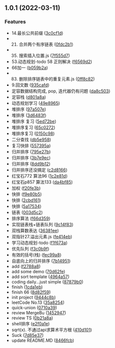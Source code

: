 ## 1.0.1 (2022-03-11)


### Features

* 14.最长公共前缀 ([3c0cf1d](https://github.com/LinkSofuny/Learn-arithmetic/commit/3c0cf1d8c5014aa8154034dea02849ff0c77890d))
* 21. 合并两个有序链表 ([0fdc2b1](https://github.com/LinkSofuny/Learn-arithmetic/commit/0fdc2b1090deffbd3518ffa0e948ce899ba58d8a))
* 35. 搜索插入位置.js ([7f555d7](https://github.com/LinkSofuny/Learn-arithmetic/commit/7f555d7d976fc9996ac9e98688564f439c619eb6))
* 53.动态规划-todo 58 正则解决 ([f6569d2](https://github.com/LinkSofuny/Learn-arithmetic/commit/f6569d297037962fc7116c8b05e6993c7cd38e3d))
* 66加一 ([b059b2a](https://github.com/LinkSofuny/Learn-arithmetic/commit/b059b2a76e4df945c130e255e8b3dec3fefabb49))
* 83. 删除排序链表中的重复元素.js ([0ff8c82](https://github.com/LinkSofuny/Learn-arithmetic/commit/0ff8c829cb16249b0cc5f5b70a7ae70c34ff0b7d))
* 9.回文数 ([935cafd](https://github.com/LinkSofuny/Learn-arithmetic/commit/935cafd3675016d11e28f77ba9a29a3bd751d4d6))
* 定容数据结构完成, pop, 迭代器仍有问题 ([da8c503](https://github.com/LinkSofuny/Learn-arithmetic/commit/da8c5039182588ec0103203c69e368b5c3e6fead))
* 定容栈 ([d801a8a](https://github.com/LinkSofuny/Learn-arithmetic/commit/d801a8a6f7c6142e4af32a390105f2b72c7d34f5))
* 动态规划学习 ([49e8965](https://github.com/LinkSofuny/Learn-arithmetic/commit/49e89657ee265db71d2457af80ef8811c9e3130f))
* 堆排序 ([97a507e](https://github.com/LinkSofuny/Learn-arithmetic/commit/97a507e245f108070937f3ab02d67df47f6a445c))
* 堆排序 ([3d6483f](https://github.com/LinkSofuny/Learn-arithmetic/commit/3d6483fea01c5ec7c487dbaf54d9fe905ffb8f3b))
* 堆排序 复习 ([5ed72be](https://github.com/LinkSofuny/Learn-arithmetic/commit/5ed72be8f42dcb9a0cf574b6d004e26dcfff7b35))
* 堆排序复习 ([65c0272](https://github.com/LinkSofuny/Learn-arithmetic/commit/65c02729d957c63453a504199a0259be4e3526f6))
* 堆排序复习 ([0150c98](https://github.com/LinkSofuny/Learn-arithmetic/commit/0150c98a69476bedd97d01be5f341eb12e36755e))
* 二分查找 ([db5e958](https://github.com/LinkSofuny/Learn-arithmetic/commit/db5e95896fccfd776e4991fe9595b26a806f548e))
* 复习快排 ([557395a](https://github.com/LinkSofuny/Learn-arithmetic/commit/557395a1923ef68471b99b3164057c6b2131bfc8))
* 归并排序 ([795e27b](https://github.com/LinkSofuny/Learn-arithmetic/commit/795e27b88d8559a4561bfd9680a3d5dc9cc1f5b9))
* 归并排序 ([3b7e9ec](https://github.com/LinkSofuny/Learn-arithmetic/commit/3b7e9ec3853136bac6baa14eaee59dac46350c73))
* 归并排序 ([8dd9b12](https://github.com/LinkSofuny/Learn-arithmetic/commit/8dd9b12a371d32a03765339590665feae8e961cb))
* 归并排序还没搞定 ([c2d8166](https://github.com/LinkSofuny/Learn-arithmetic/commit/c2d81669efb9f0c171daaa2509b2a5a1fbd7ea31))
* 红宝石772 算法96 ([1c2e81d](https://github.com/LinkSofuny/Learn-arithmetic/commit/1c2e81d596132a6dd4ae46ecf432a951641c79ca))
* 红宝石p857 算法133 ([da4bf85](https://github.com/LinkSofuny/Learn-arithmetic/commit/da4bf85caa7cb100464b9cdaaac0e71253d1def7))
* 加权 ([f20fe3b](https://github.com/LinkSofuny/Learn-arithmetic/commit/f20fe3bb24574b9fd8e44add4ea8b23773a68a10))
* 快排 ([f9e80b5](https://github.com/LinkSofuny/Learn-arithmetic/commit/f9e80b512604dc6c3f8d2535dd013e293b3012ed))
* 快排 ([2cbd161](https://github.com/LinkSofuny/Learn-arithmetic/commit/2cbd161ccfd11b6f75ab8098dc45073ec47227ee))
* 快排 ([5a17534](https://github.com/LinkSofuny/Learn-arithmetic/commit/5a17534cdc89e1c3ad0d3fcfeb9d9b238349e734))
* 链表 ([003d5c2](https://github.com/LinkSofuny/Learn-arithmetic/commit/003d5c218b71e642b34150365339067845d1b07a))
* 排序算法 ([f66d359](https://github.com/LinkSofuny/Learn-arithmetic/commit/f66d359d672e3fae96291a227402375c99aa1956))
* 实现链表栈+链表队列 ([9c14f83](https://github.com/LinkSofuny/Learn-arithmetic/commit/9c14f83b759847ed9eb8f639c68773023a98140e))
* 双栈算数表达 ([36381ee](https://github.com/LinkSofuny/Learn-arithmetic/commit/36381eeae3ca2c2145f6c1d251196f4e5e97eec6))
* 双指针27.溢出元素.js ([fe414eb](https://github.com/LinkSofuny/Learn-arithmetic/commit/fe414eb7fc0ff945b692929456d3813e0526d4db))
* 学习动态规划-todo ([f1f673a](https://github.com/LinkSofuny/Learn-arithmetic/commit/f1f673a5cee97f2bb291a693bc58b6b01532cbde))
* 优先队列 ([f3c0b9f](https://github.com/LinkSofuny/Learn-arithmetic/commit/f3c0b9f7023c9fb3acef05e1161f244543dbf39b))
* 有效的括号(栈) ([fec99a8](https://github.com/LinkSofuny/Learn-arithmetic/commit/fec99a86e3e72bf950922982180885650385d8e5))
* 自底向上的归并排序 ([7b14951](https://github.com/LinkSofuny/Learn-arithmetic/commit/7b14951562c041b18ae0d59095d9d5031754985e))
* add ([f2788a8](https://github.com/LinkSofuny/Learn-arithmetic/commit/f2788a8e3ef606e6b7345493f6937ab3297c8dad))
* add some demo ([70d62fe](https://github.com/LinkSofuny/Learn-arithmetic/commit/70d62fe01c3ba94be57e553b993fbd1bde84103d))
* add sort template ([4964a57](https://github.com/LinkSofuny/Learn-arithmetic/commit/4964a575404257307bf2aba7954b869fff288b4b))
* coding daily...just simple ([87879b0](https://github.com/LinkSofuny/Learn-arithmetic/commit/87879b0c8e10df33fe955517641db2467ce2a189))
* finish ([1cda1eb](https://github.com/LinkSofuny/Learn-arithmetic/commit/1cda1eb1615dfc89450b98e8fb2fbb9c9a7e449d))
* finish 66 ([8d82f59](https://github.com/LinkSofuny/Learn-arithmetic/commit/8d82f59b9da0bfd4b647ec8eb2bd40778ad1652e))
* init project ([9444c8b](https://github.com/LinkSofuny/Learn-arithmetic/commit/9444c8b486066051b33e01133817f1399dae28d4))
* leetCode No.13 ([35a8254](https://github.com/LinkSofuny/Learn-arithmetic/commit/35a825469dc0ca5d3807e912edb7ba015ac43f44))
* quick-union ([0710a39](https://github.com/LinkSofuny/Learn-arithmetic/commit/0710a3977f4da4ea4ac8324fef7bcb9c9c2ade9c))
* review MergeBu ([1452947](https://github.com/LinkSofuny/Learn-arithmetic/commit/145294790cd903de3f5ccd2d7e2055d60dc66932))
* review TS ([0b21a8a](https://github.com/LinkSofuny/Learn-arithmetic/commit/0b21a8ad077f10c3bb59c612356f000879c4eda5))
* shell排序 ([e2f0a1e](https://github.com/LinkSofuny/Learn-arithmetic/commit/e2f0a1ee20f4b5b95dec2a61cd0ce86f4235506b))
* sqrt(x). 不通过api求算术平方根 ([410d101](https://github.com/LinkSofuny/Learn-arithmetic/commit/410d101d0c93262b16bfbc9ab6e0c0d2b16448b9))
* Suck ([7d85e37](https://github.com/LinkSofuny/Learn-arithmetic/commit/7d85e3709f651c745f80dfdc43fe379df65c5ee4))
* update README.MD ([8466fcb](https://github.com/LinkSofuny/Learn-arithmetic/commit/8466fcb1ae0299067af602303d2926627d8b348a))



